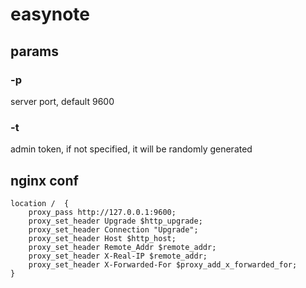 # easynote
## params
### -p
server port, default 9600
### -t
admin token, if not specified, it will be randomly generated
## nginx conf
```
location /  {
    proxy_pass http://127.0.0.1:9600;
    proxy_set_header Upgrade $http_upgrade;
    proxy_set_header Connection "Upgrade";
    proxy_set_header Host $http_host;
    proxy_set_header Remote_Addr $remote_addr;
    proxy_set_header X-Real-IP $remote_addr;
    proxy_set_header X-Forwarded-For $proxy_add_x_forwarded_for;
}
```
